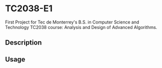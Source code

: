 # TC2038-E1

First Project for Tec de Monterrey's B.S. in Computer Science and Technology TC2038 course: Analysis and Design of Advanced Algorithms.

## Description

## Usage